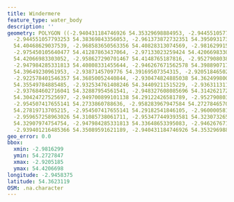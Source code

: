 ```yaml
---
title: Windermere
feature_type: water_body
description: ''
geometry: POLYGON ((-2.940431184746926 54.35329698884953, -2.944551057793253 54.3769000643828,
  -2.944551057793253 54.38369843356053, -2.961373872732351 54.39509317370491, -2.96343380925547
  54.40468629037539, -2.968583650563356 54.40828313074569, -2.981629915209921 54.41108045515941,
  -2.975450105640477 54.41287863437064, -2.97133023259424 54.42066983303052, -2.964120454763146
  54.42066983303052, -2.958627290701467 54.4148765187816, -2.952790803885906 54.41367779981815,
  -2.947984285331813 54.40808331455644, -2.946267671562578 54.39889071731947, -2.938371248223807
  54.39649230961953, -2.9387145709776 54.39169507354315, -2.920518465023149 54.38229886135676,
  -2.922578401546357 54.36850052440844, -2.930474824885038 54.36249980097854, -2.928071565608036
  54.35549784885485, -2.932534761408246 54.34409211515229, -2.936311311700689 54.33588603340149,
  -2.937684602716041 54.32887954561541, -2.948327608085696 54.31426217212935, -2.949700899101138
  54.30424727525697, -2.949700899101138 54.29122426581789, -2.952790803885906 54.27679396976905,
  -2.954507417655141 54.2733860788636, -2.958283967947584 54.27278465709493, -2.957253999686025
  54.27819713705215, -2.954507417655141 54.29182541846105, -2.960000581716909 54.30024063413678,
  -2.959657258963026 54.31085738061711, -2.953477449393581 54.32307326563659, -2.94764096257793
  54.32907974754754, -2.947984285331813 54.33648653395083, -2.946267671562578 54.34509274477227,
  -2.939401216485366 54.35089591621189, -2.940431184746926 54.35329698884953))
geo_error: 0.0
bbox:
  xmin: -2.9816299
  ymin: 54.2727847
  xmax: -2.9205185
  ymax: 54.4206698
longitude: -2.9458375
latitude: 54.3623119
OSM: .na.character
---
```

